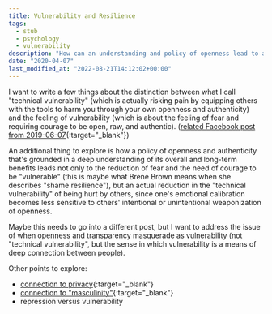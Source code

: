 ```yaml
---
title: Vulnerability and Resilience
tags:
  - stub
  - psychology
  - vulnerability
description: "How can an understanding and policy of openness lead to a reduction in both susceptibility to being hurt and also the need to overcome fear to be raw and authentic?"
date: "2020-04-07"
last_modified_at: "2022-08-21T14:12:02+00:00"
---
```


I want to write a few things about the distinction between what I call "technical vulnerability" (which is actually risking pain by equipping others with the tools to harm you through your own openness and authenticity) and the feeling of vulnerability (which is about the feeling of fear and requiring courage to be open, raw, and authentic). ([related Facebook post from 2019-06-07](https://www.facebook.com/ArthurZey/posts/10109392147328286){:target="&lowbar;blank"})

An additional thing to explore is how a policy of openness and authenticity that's grounded in a deep understanding of its overall and long-term benefits leads not only to the reduction of fear and the need of courage to be "vulnerable" (this is maybe what Brené Brown means when she describes "shame resilience"), but an actual reduction in the "technical vulnerability" of being hurt by others, since one's emotional calibration becomes less sensitive to others' intentional or unintentional weaponization of openness.

Maybe this needs to go into a different post, but I want to address the issue of when openness and transparency masquerade as vulnerability (not "technical vulnerability", but the sense in which vulnerability is a means of deep connection between people).

Other points to explore:
* [connection to privacy](https://www.facebook.com/PaulHsiehMD/posts/pfbid0vYPaAVQQ9xaM3NU1Awkh37WsJCVuas6JkiMFaTk6evAQy2yXZk8z2yujgKcC2hcsl?comment_id=786342462538901){:target="&lowbar;blank"}
* [connection to "masculinity"](https://www.facebook.com/RobertNasir/posts/pfbid02dgQsgNrTB9rGzdFgRRudYTRYtnfV1ovNoxKhQ5PTbpLtxCpE7v2R2JzdaUhRQMccl?comment_id=3234025326810355){:target="&lowbar;blank"}
* repression versus vulnerability
